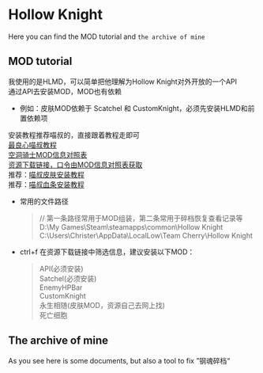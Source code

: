 # Hollow Knight  
Here you can find the MOD tutorial and `the archive of mine`  
## MOD tutorial  
我使用的是HLMD，可以简单把他理解为Hollow Knight对外开放的一个API  
通过API去安装MOD，MOD也有依赖  
- 例如：皮肤MOD依赖于 Scatchel 和 CustomKnight，必须先安装HLMD和前置依赖项  

安装教程推荐喵叔的，直接跟着教程走即可    
[最良心喵叔教程](https://www.wolai.com/5WmsGaS2i4CbiT2hNP5D3x)    
[空洞骑士MOD信息对照表](https://docs.qq.com/sheet/DSm90dmtWUUhhUmpP?tab=sfikbp)  
[资源下载链接，口令由MOD信息对照表获取](https://hkmd.clazex.net/)  
推荐：[喵叔皮肤安装教程](https://www.wolai.com/r3Ui6uHzzYnnDaKD9KbxdZ)  
推荐：[喵叔血条安装教程](https://www.wolai.com/8uSvuVaTWYyWvcrGbtPZk4)  
- 常用的文件路径  
  > // 第一条路径常用于MOD组装，第二条常用于碎档恢复查看记录等  
  D:\My Games\Steam\steamapps\common\Hollow Knight  
  C:\Users\Christer\AppData\LocalLow\Team Cherry\Hollow Knight  
- ctrl+f 在资源下载链接中筛选信息，建议安装以下MOD：  
    > API(必须安装)  
    Satchel(必须安装)  
    EnemyHPBar  
    CustomKnight  
    永生相随(皮肤MOD，资源自己去网上找)  
    死亡细胞  
    
## The archive of mine  
As you see here is some documents, but also a tool to fix ”钢魂碎档“  
